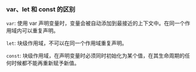 ### var、let 和 const 的区别

`var`: 使用 var 声明变量时，变量会被自动添加到最接近的上下文中。在同一个作用域内可以重复声明。

`let`: 块级作用域，不可以在同一个作用域重复声明。

`const`: 块级作用域，在声明变量时必须同时初始化为某个值，在其生命周期的任何时候都不能再重新赋予新值。
